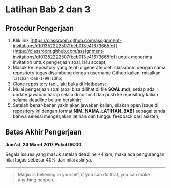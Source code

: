 # Latihan Bab 2 dan 3

## Prosedur Pengerjaan

1. Klik link [https://classroom.github.com/assignment-invitations/df01352222507fbeb013e41673665fcf](https://classroom.github.com/assignment-invitations/df01352222507fbeb013e41673665fcf) untuk menerima invitation untuk pengerjaan soal, lalu accept;
2. Masuk ke repository yang telah digenerate oleh classroom dengan nama repository tugas disambung dengan username Github kalian, misalkan `latihan-bab-1-99ridho`;
3. Clone repository tadi, lalu buka di Netbeans;
4. Mulai pengerjaan soal (soal bisa dilihat di file **SOAL.md**), setiap ada update jawaban harap selalu di commit dan push ke repository kalian selama deadline belum berakhir;
5. Setelah benar-benar yakin akan jawaban kalian, silakan open issue di [repository ini](https://github.com/advprog-practicuum-if-i-1617/latihan-bab3) dengan format **NIM_NAMA_LATIHAN_BAB1** sebagai tanda bahwa selesai mengerjakan latihan dan tunggu feedback dari asisten;

## Batas Akhir Pengerjaan

**Jum'at, 24 Maret 2017 Pukul 06:00**

Segala issues yang masuk setelah deadline +4 jam, maka ada pengurangan nilai tugas sebesar 40% dari nilai aslinya. 

---

> Magic is believing in yourself, if you can do that, you can make anything happen.
